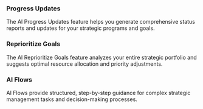### Progress Updates

The AI Progress Updates feature helps you generate comprehensive status reports and updates for your strategic programs and goals.

### Reprioritize Goals

The AI Reprioritize Goals feature analyzes your entire strategic portfolio and suggests optimal resource allocation and priority adjustments.

### AI Flows

AI Flows provide structured, step-by-step guidance for complex strategic management tasks and decision-making processes.
